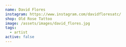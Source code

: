 ```yaml
---
name: David Flores
instagram: https://www.instagram.com/davidfloresatc/
shop: Old Rose Tattoo
image: /assets/images/david_flores.jpg
tags:
  - artist
active: false
---
```

